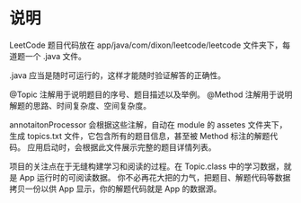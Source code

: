 # 说明

LeetCode 题目代码放在 app/java/com/dixon/leetcode/leetcode 文件夹下，每道题一个 .java 文件。

.java 应当是随时可运行的，这样才能随时验证解答的正确性。

@Topic 注解用于说明题目的序号、题目描述以及举例。
@Method 注解用于说明解题的思路、时间复杂度、空间复杂度。

annotaitonProcessor 会根据这些注解，自动在 module 的 assetes 文件夹下，生成 topics.txt 文件，它包含所有的题目信息，甚至被 Method 标注的解题代码。
应用启动时，会根据此文件展示完整的题目详情列表。

项目的关注点在于无缝构建学习和阅读的过程。在 Topic.class 中的学习数据，就是 App 运行时的可阅读数据。
你不必再花大把的力气，把题目、解题代码等数据拷贝一份以供 App 显示，你的解题代码就是 App 的数据源。
